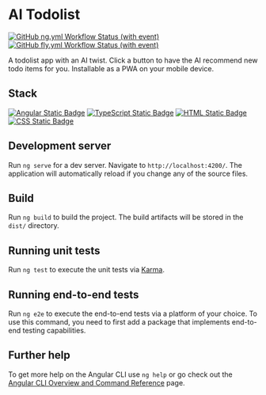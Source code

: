 # AI Todolist

[![GitHub ng.yml Workflow Status (with event)](https://img.shields.io/github/actions/workflow/status/HKanwal/ai-todolist/ng.yml)](https://github.com/HKanwal/ai-todolist/actions/workflows/ng.yml)
[![GitHub fly.yml Workflow Status (with event)](https://img.shields.io/github/actions/workflow/status/HKanwal/ai-todolist/fly.yml?logo=github&label=Continuous%20Deployment%20(Server))](https://github.com/HKanwal/ai-todolist/actions/workflows/fly.yml)

A todolist app with an AI twist. Click a button to have the AI recommend new todo items for you. Installable as a PWA on your mobile device.

## Stack

[![Angular Static Badge](https://img.shields.io/badge/Angular-c3002f?logo=Angular)](https://angular.io/)
[![TypeScript Static Badge](https://img.shields.io/badge/TypeScript-007ACC?logo=typescript&logoColor=white)](https://github.com/search?q=user%3AHKanwal+language%3Atypescript)
[![HTML Static Badge](https://img.shields.io/badge/HTML-E34F26?logo=html5&logoColor=white)](https://github.com/search?q=user%3AHKanwal+language%3Ahtml)
[![CSS Static Badge](https://img.shields.io/badge/CSS-1572B6?logo=css3&logoColor=white)](https://github.com/search?q=user%3AHKanwal+language%3Acss)

## Development server

Run `ng serve` for a dev server. Navigate to `http://localhost:4200/`. The application will automatically reload if you change any of the source files.

## Build

Run `ng build` to build the project. The build artifacts will be stored in the `dist/` directory.

## Running unit tests

Run `ng test` to execute the unit tests via [Karma](https://karma-runner.github.io).

## Running end-to-end tests

Run `ng e2e` to execute the end-to-end tests via a platform of your choice. To use this command, you need to first add a package that implements end-to-end testing capabilities.

## Further help

To get more help on the Angular CLI use `ng help` or go check out the [Angular CLI Overview and Command Reference](https://angular.io/cli) page.
